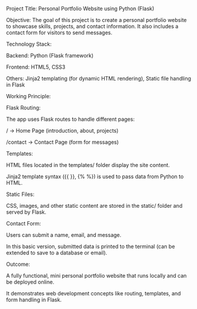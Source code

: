 Project Title: Personal Portfolio Website using Python (Flask)

Objective:
The goal of this project is to create a personal portfolio website to showcase skills, projects, and contact information. It also includes a contact form for visitors to send messages.

Technology Stack:

Backend: Python (Flask framework)

Frontend: HTML5, CSS3

Others: Jinja2 templating (for dynamic HTML rendering), Static file handling in Flask

Working Principle:

Flask Routing:

The app uses Flask routes to handle different pages:

/ → Home Page (introduction, about, projects)

/contact → Contact Page (form for messages)

Templates:

HTML files located in the templates/ folder display the site content.

Jinja2 template syntax ({{ }}, {% %}) is used to pass data from Python to HTML.

Static Files:

CSS, images, and other static content are stored in the static/ folder and served by Flask.

Contact Form:

Users can submit a name, email, and message.

In this basic version, submitted data is printed to the terminal (can be extended to save to a database or email).

Outcome:

A fully functional, mini personal portfolio website that runs locally and can be deployed online.

It demonstrates web development concepts like routing, templates, and form handling in Flask.
